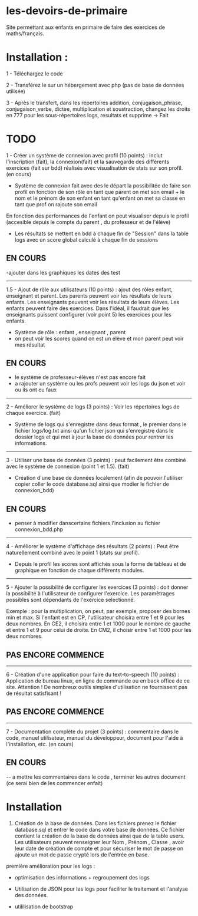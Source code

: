 # les-devoirs-de-primaire
Site permettant aux enfants en primaire de faire des exercices de maths/français.

# Installation :
1 - Téléchargez le code

2 - Transférez le sur un hébergement avec php (pas de base de données utilisée)

3 - Après le transfert, dans les répertoires addition, conjugaison_phrase, conjugaison_verbe, dictee, multiplication et soustraction, changez les droits en 777 pour les sous-répertoires logs, resultats et supprime → Fait

# TODO
1 - Créer un système de connexion avec profil (10 points) : inclut l'inscription (fait), la connexion(fait) et la sauvegarde des différents exercices (fait sur bdd) réalisés avec visualisation de stats sur son profil. (en cours)
- Système de connexion fait avec des le départ la possibilitée de faire son profil en fonction de son rôle
    en tant que parent on met son email + le nom et le prénom de son enfant 
    en tant qu'enfant on met sa classe 
    en tant que prof on rajoute son email

En fonction des performances de l'enfant on peut visualiser depuis le profil (accesible depuis le compte du parent , du professeur et de l'élève)

- Les résultats se mettent en bdd à chaque fin de "Session" dans la table logs avec un score global calculé à chaque fin de sessions
## EN COURS 
-ajouter dans les graphiques les dates des test 

---

1.5 - Ajout de rôle aux utilisateurs (10 points) : ajout des rôles enfant, enseignant et parent. Les parents peuvent voir les résultats de leurs enfants. Les enseignants peuvent voir les résultats de leurs élèves. Les enfants peuvent faire des exercices. Dans l'idéal, il faudrait que les enseignants puissent configurer (voir point 5) les exercices pour les enfants.
- Système de rôle : enfant , enseignant , parent 
- on peut voir les scores quand on est un élève et mon parent peut voir mes résultat

## EN COURS
-  le système de professeur-élèves n'est pas encore fait
- a rajouter un système ou les profs peuvent voir les logs du json et voir ou ils ont eu faux

---
2 - Améliorer le système de logs (3 points) : Voir les répertoires logs de chaque exercice. (fait)
- Système de logs qui s'enregistre dans deux format , le premier dans le fichier logs/log.txt ainsi qu'un fichier json qui s'enregistre dans le dossier logs et qui met à jour la base de données pour rentrer les informations.

---

3 - Utiliser une base de données (3 points) : peut facilement être combiné avec le système de connexion (point 1 et 1.5). (fait)
- Création d'une base de données localement (afin de pouvoir l'utiliser copier coller le code database.sql ainsi que modier le fichier de connexion_bdd)

## EN COURS 
- penser à modifier danscertains fichiers l'inclusion au fichier connexion_bdd.php

---
4 - Améliorer le système d'affichage des résultats (2 points) : Peut être naturellement combiné avec le point 1 (stats sur profil).
- Depuis le profil les scores sont affichés sous la forme de tableau et de graphique en fonction de chaque différents modules.

---
5 - Ajouter la possibilité de configurer les exercices (3 points) : doit donner la possibilité à l'utilisateur de configurer l'exercice. Les paramètrages possibles sont dépendants de l'exercice selectionné. 

Exemple : pour la multiplication, on peut, par exemple, proposer des bornes min et max. Si l'enfant est en CP, l'utilisateur choisira entre 1 et 9 pour les deux nombres. En CE2, il choisira entre 1 et 1000 pour le nombre de gauche et entre 1 et 9 pour celui de droite. En CM2, il choisir entre 1 et 1000 pour les deux nombres.

## PAS ENCORE COMMENCE 

---

6 - Création d'une application pour faire du text-to-speech (10 points) : Application de bureau linux, en ligne de commande ou en back office de ce site. Attention ! De nombreux outils simples d'utilisation ne fournissent pas de résultat satisfisant !

## PAS ENCORE COMMENCE 

---
7 - Documentation complète du projet (3 points) : commentaire dans le code, manuel utilisateur, manuel du développeur, document pour l'aide à l'installation, etc. (en cours)

## EN COURS 
-- a mettre les commentaires dans le code , terminer les autres document (ce serai bien de les commencer enfait)


# Installation 

1) Création de la base de données. Dans les fichiers prenez le fichier database.sql et entrer le code dans votre base de données. 
Ce fichier contient la création de la base de données ainsi que de la table users. Les utilisateurs peuvent renseigner leur Nom , Prénom , Classe , avoir leur date de création de compte et pour sécuriser le mot de passe on ajoute un mot de passe crypté lors de l'entrée en base.


première amélioration pour les logs : 
- optimisation  des informations + regroupement des logs 

- Utilisation de  JSON pour les logs pour faciliter le traitement et l'analyse des données. 



- utililisation de bootstrap